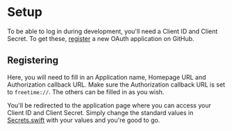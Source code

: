 # Setup

To be able to log in during development, you'll need a Client ID and Client Secret.
To get these, [register](https://github.com/settings/applications/new) a new OAuth application on GitHub.

## Registering

Here, you will need to fill in an Application name, Homepage URL and Authorization callback URL.
Make sure the Authorization callback URL is set to `freetime://`. The others can be filled in as you wish.

You'll be redirected to the application page where you can access your Client ID and Client Secret.
Simply change the standard values in [Secrets.swift](Classes/Other/Secrets.swift) with your values and you're good to go.
